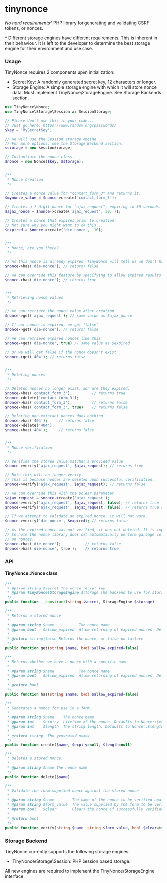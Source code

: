 # tinynonce
*No hard requirements^* PHP library for generating and validating CSRF tokens, or nonces.  

^ Different storage engines have different requirements. This is inherent in their behaviour. It is left to the developer to determine the best storage engine for their environment and use case.

### Usage
TinyNonce requires 2 components upon initialization:

* Secret Key: A randomly generated secret key, 12 characters or longer.
* Storage Engine: A simple storage engine with which it will store nonce data. Must implement TinyNonce\StorageEngine. See Storage Backends section.

```php
use TinyNonce\Nonce;
use TinyNonce\Storage\Session as SessionStorage;

// Please don't use this in your code...
// Just go here: https://www.random.org/passwords/
$key = 'MySecretKey';

// We will use the Session storage engine.
// For more options, see the Storage Backend section.
$storage = new SessionStorage;

// Instantiate the nonce class.
$nonce = new Nonce($key, $storage);


/**
 * Nonce Creation
 */

// Creates a nonce value for "contact_form_3" and returns it.
$mynonce_value = $nonce->create('contact_form_3');

// Creates a 7 digit nonce for "ajax_request", expiring in 30 seconds.
$ajax_nonce = $nonce->create('ajax_request', 30, 7);

// Creates a nonce that expires prior to creation.
// Not sure why you might want to do this...
$expired = $nonce->create('die-nonce', -10);


/**
 * Nonce, are you there?
 */

// As this nonce is already expired, TinyNonce will tell us we don't have it.
$nonce->has('die-nonce'); // returns false

// We can override this feature by specifying to allow expired results.
$nonce->has('die-nonce'); // returns true


/**
 * Retrieving nonce values
 */

// We can retrieve the nonce value after creation
$nonce->get('ajax_request'); // same value as $ajax_nonce

// If our nonce is expired, we get "false"
$nonce->get('die-nonce'); // returns false

// We can retrieve expired nonces like this
$nonce->get('die-nonce', true) // same value as $expired

// Or we will get false if the nonce doesn't exist
$nonce->get('404'); // returns false


/**
 * Deleting nonces
 */

// Deleted nonces no longer exist, nor are they expired.
$nonce->has('contact_form_3');         // returns true
$nonce->delete('contact_form_3');
$nonce->has('contact_form_3');         // returns false
$nonce->has('contact_form_3', true);   // returns false

// Deleting non-existant nonces does nothing.
$nonce->has('404');     // returns false
$nonce->delete('404');
$nonce->has('404');     // returns false


/**
 * Nonce verification
 */

// Verifies the stored value matches a provided value
$nonce->verify('ajax_request', $ajax_request); // returns true

// Note this will no longer verify.
// This is because nonces are deleted upon successful verification.
$nonce->verify('ajax_request', $ajax_request); // returns false

// We can override this with the $clear parameter.
$ajax_request = $nonce->create('ajax_request');
$nonce->verify('ajax_request', $ajax_request, false); // returns true
$nonce->verify('ajax_request', $ajax_request, false); // returns true again

// If we attempt to validate an expired nonce, it will not work.
$nonce->verify('die-nonce', $expired); // returns false

// As the expired nonce was not verified, it was not deleted. It is important
// to note the nonce library does not automatically perform garbage collection
// on nonces.
$nonce->has('die-nonce');           // returns false
$nonce->has('die-nonce', true');    // returns true
```

### API

#### TinyNonce::Nonce class
```php
/**
 * @param string $secret The nonce secret key
 * @param TinyNonce\StorageEngine $storage The backend to use for storage
 */
public function __construct(string $secret, StorageEngine $storage)

/**
 * Returns a stored nonce
 *
 * @param string $name           The nonce name
 * @param bool   $allow_expired  Allow returning of expired nonces. Default false
 *
 * @return string|false Returns the nonce, or false on failure
 */
public function get(string $name, bool $allow_expired=false)

/**
 * Returns whether we have a nonce with a specific name
 *
 * @param string $name           The nonce name
 * @param bool   $allow_expired  Allow returning of expired nonces. Default false
 *
 * @return bool
 */
public function has(string $name, bool $allow_expired=false)

/**
 * Generates a nonce for use in a form.
 *
 * @param string $name    The nonce name
 * @param int    $expiry  Lifetime of the nonce. Defaults to Nonce::$expiry
 * @param int    $length  The string length. Defaults to Nonce::$length
 *
 * @return string  The generated nonce
 */
public function create($name, $expiry=null, $length=null)

/**
 * Deletes a stored nonce.
 *
 * @param string $name The nonce name
 */
public function delete($name)

/**
 * Validate the form-supplied nonce against the stored nonce
 *
 * @param string $name        The name of the nonce to be verified against
 * @param string $form_value  The value supplied by the form to be verified
 * @param bool   $clear       Clears the nonce if successfully verified. Default true
 *
 * @return bool
 */
public function verify(string $name, string $form_value, bool $clear=true)
```

### Storage Backend
TinyNonce currently supports the following storage engines:

* TinyNonce\Storage\Session: PHP Session based storage.

All new engines are required to implement the TinyNonce\StorageEngine interface.
